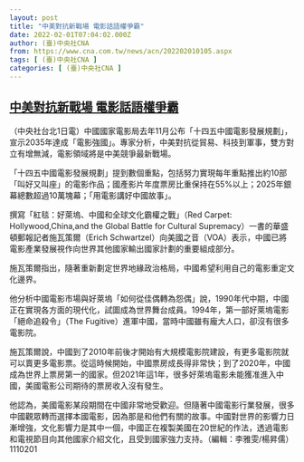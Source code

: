 ```yaml
---
layout: post
title: "中美對抗新戰場 電影話語權爭霸"
date: 2022-02-01T07:04:02.000Z
author: (臺)中央社CNA
from: https://www.cna.com.tw/news/acn/202202010105.aspx
tags: [ (臺)中央社CNA ]
categories: [ (臺)中央社CNA ]
---
```

<!--1643699042000-->
[中美對抗新戰場 電影話語權爭霸](https://www.cna.com.tw/news/acn/202202010105.aspx)
------

<div>
<div></div><div><p>（中央社台北1日電）中國國家電影局去年11月公布「十四五中國電影發展規劃」，宣示2035年達成「電影強國」。專家分析，中美對抗從貿易、科技到軍事，雙方對立有增無減，電影領域將是中美競爭最新戰場。</p><p>「十四五中國電影發展規劃」提到數個重點，包括努力實現每年重點推出約10部「叫好又叫座」的電影作品；國產影片年度票房比重保持在55%以上；2025年銀幕總數超過10萬塊幕；「用電影講好中國故事」。</p><p>撰寫「紅毯：好萊塢、中國和全球文化霸權之戰」（Red Carpet: Hollywood,China,and the Global Battle for Cultural Supremacy）一書的華盛頓郵報記者施瓦策爾（Erich Schwartzel）向美國之音（VOA）表示，中國已將電影產業發展視作向世界其他國家輸出國家計劃的重要組成部分。</p><p>施瓦策爾指出，隨著重新劃定世界地緣政治格局，中國希望利用自己的電影重定文化邊界。</p><p>他分析中國電影市場與好萊塢「如何從佳偶轉為怨偶」說，1990年代中期，中國正在實現各方面的現代化，試圖成為世界舞台成員。1994年，第一部好萊塢電影「絕命追殺令」（The Fugitive）進軍中國，當時中國雖有龐大人口，卻沒有很多電影院。</p><p>施瓦策爾說，中國到了2010年前後才開始有大規模電影院建設，有更多電影院就可以賣更多電影票。從這時候開始，中國票房成長得非常快；到了2020年，中國成為世界上票房第一的國家。但2021年這1年，很多好萊塢電影未能獲准進入中國，美國電影公司期待的票房收入沒有發生。</p><p>他認為，美國電影某段期間在中國非常地受歡迎。但隨著中國電影行業發展，很多中國觀眾轉而選擇本國電影，因為那是和他們有關的故事。中國對世界的影響力日漸增強，文化影響力是其中一個，中國正在複製美國在20世紀的作法，透過電影和電視節目向其他國家介紹文化，且受到國家強力支持。（編輯：李雅雯/楊昇儒）1110201</p></div>
</div>
